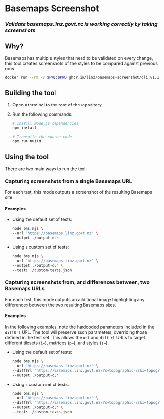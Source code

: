 # Basemaps Screenshot

### _Validate basemaps.linz.govt.nz is working correctly by taking screenshots_

## Why?

Basemaps has multiple styles that need to be validated on every change, this tool creates screenshots of the styles to be compared against previous runs.

```bash
docker run --rm -v $PWD:$PWD ghcr.io/linz/basemaps-screenshot/cli:v1.1.0 --url http://localhost:5000 --output $PWD/.artifacts/visual-snapshots
```

## Building the tool

1. Open a terminal to the root of the repository.

2. Run the following commands:

   ```bash
   # Install Node.js dependencies
   npm install

   # Transpile the source code
   npm run build
   ```

## Using the tool

There are two main ways to run the tool:

### Capturing screenshots from a single Basemaps URL

For each test, this mode outputs a screenshot of the resulting Basemaps site.

#### Examples

- Using the default set of tests:

  ```bash
  node bms.mjs \
  --url "https://basemaps.linz.govt.nz" \
  --output ./output-dir
  ```

- Using a custom set of tests:

  ```bash
  node bms.mjs \
  --url "https://basemaps.linz.govt.nz" \
  --output ./output-dir \
  --tests ./custom-tests.json
  ```

### Capturing screenshots from, and differences between, two Basemaps URLs

For each test, this mode outputs an additional image highlighting any differences between the two resulting Basemaps sites.

#### Examples

In the following examples, note the hardcoded parameters included in the `diffUrl` URL. The tool will preserve such parameters, overriding those defined in the test set. This allows the `url` and `diffUrl` URLs to target different tilesets (`i=`), matrices (`p=`), and styles (`s=`).

- Using the default set of tests:

  ```bash
  node bms.mjs \
  --url "https://basemaps.linz.govt.nz" \
  --diffUrl "https://basemaps.linz.govt.nz/?s=topographic-v2&i=topographic&config=s3://linz-basemaps-staging/config/config-3yPz7p2RBWJBBrx25mZcF55RH8xqxUyFc71D8v4baEYk.json.gz" \
  --output ./output-dir
  ```

- Using a custom set of tests:

  ```bash
  node bms.mjs \
  --url "https://basemaps.linz.govt.nz" \
  --diffUrl "https://basemaps.linz.govt.nz/?s=topographic-v2&i=topographic&config=s3://linz-basemaps-staging/config/config-3yPz7p2RBWJBBrx25mZcF55RH8xqxUyFc71D8v4baEYk.json.gz" \
  --output ./output-dir \
  --tests ./custom-tests.json
  ```
